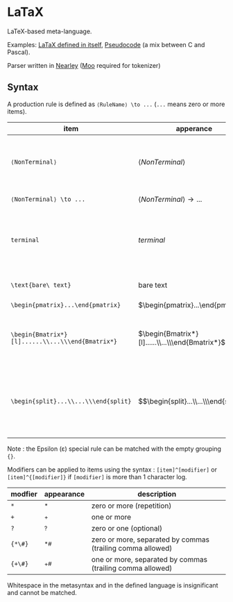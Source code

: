 # LaTaX

LaTeX-based meta-language.

Examples: [LaTaX defined in itself](LaTaX.md), [Pseudocode](pseudocode.md) (a mix between C and Pascal).

Parser written in [Nearley](https://nearley.js.org/) ([Moo](https://github.com/no-context/moo) required for tokenizer)

## Syntax

A production rule is defined as `⟨RuleName⟩ \to ...` (`...` means zero or more items).

item|apperance|description
-|-|-
`⟨NonTerminal⟩`|$⟨NonTerminal⟩$|reference to or definition of a production rule.
`⟨NonTerminal⟩ \to ...`|$⟨NonTerminal⟩ \to ...$|production definition.
`terminal`|$terminal$|reference to a named terminal. Name matches `[A-Za-z0-9_]+`.
`\text{bare\ text}`|$\text{bare text}$|exact string (unnamed terminal)
`\begin{pmatrix}...\end{pmatrix}`|$\begin{pmatrix}...\end{pmatrix}$|grouping
`\begin{Bmatrix*}[l]......\\...\\\end{Bmatrix*}`|$\begin{Bmatrix*}[l]......\\...\\\end{Bmatrix*}$|alternative. choices are separated by newlines (`\\`)..
`\begin{split}...\\...\\\end{split}`|$$\begin{split}...\\...\\\end{split}$$|split a long line for readability. Represents its contents, akin to a grouping.

Note : the Epsilon (&epsilon;) special rule can be matched with the empty grouping `{}`.

Modifiers can be applied to items using the syntax : `[item]^[modifier]` or `[item]^{[modifier]}` if `[modifier]` is more than 1 character log.

modfier|appearance|description
-|-|-
`*`|$^*$|zero or more (repetition)
`+`|$^+$|one or more
`?`|$^?$|zero or one (optional)
`{*\#}`|$^{*\#}$|zero or more, separated by commas (trailing comma allowed)
`{+\#}`|$^{+\#}$|one or more, separated by commas (trailing comma allowed)

Whitespace in the metasyntax and in the defined language is insignificant and cannot be matched.
